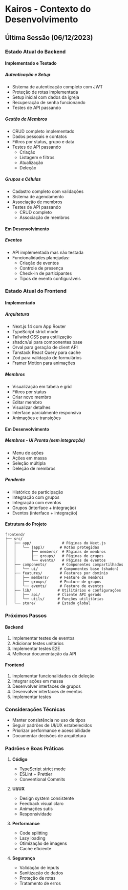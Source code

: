 # Kairos - Contexto do Desenvolvimento

## Última Sessão (06/12/2023)

### Estado Atual do Backend

#### Implementado e Testado 

##### Autenticação e Setup
- Sistema de autenticação completo com JWT
- Proteção de rotas implementada
- Setup inicial com dados da igreja
- Recuperação de senha funcionando
- Testes de API passando

##### Gestão de Membros
- CRUD completo implementado
- Dados pessoais e contatos
- Filtros por status, grupo e data
- Testes de API passando
  - Criação
  - Listagem e filtros
  - Atualização
  - Deleção

##### Grupos e Células
- Cadastro completo com validações
- Sistema de agendamento
- Associação de membros
- Testes de API passando
  - CRUD completo
  - Associação de membros

#### Em Desenvolvimento 

##### Eventos
- API implementada mas não testada
- Funcionalidades planejadas:
  - Criação de eventos
  - Controle de presença
  - Check-in de participantes
  - Tipos de evento configuráveis

### Estado Atual do Frontend

#### Implementado 

##### Arquitetura
- Next.js 14 com App Router
- TypeScript strict mode
- Tailwind CSS para estilização
- shadcn/ui para componentes base
- Orval para geração de client API
- Tanstack React Query para cache
- Zod para validação de formulários
- Framer Motion para animações

##### Membros
- Visualização em tabela e grid
- Filtros por status
- Criar novo membro
- Editar membro
- Visualizar detalhes
- Interface parcialmente responsiva
- Animações e transições

#### Em Desenvolvimento 

##### Membros - UI Pronta (sem integração)
- Menu de ações
- Ações em massa
- Seleção múltipla
- Deleção de membros

##### Pendente
- Histórico de participação
- Integração com grupos
- Integração com eventos
- Grupos (interface + integração)
- Eventos (interface + integração)

#### Estrutura do Projeto
```
frontend/
├── src/
│   ├── app/              # Páginas do Next.js
│   │   └── (app)/       # Rotas protegidas
│   │       ├── members/  # Páginas de membros
│   │       ├── groups/   # Páginas de grupos
│   │       └── events/   # Páginas de eventos
│   ├── components/       # Componentes compartilhados
│   │   └── ui/          # Componentes base (shadcn)
│   ├── features/        # Features por domínio
│   │   ├── members/     # Feature de membros
│   │   ├── groups/      # Feature de grupos
│   │   └── events/      # Feature de eventos
│   ├── lib/            # Utilitários e configurações
│   │   ├── api/        # Cliente API gerado
│   │   └── utils/      # Funções utilitárias
│   └── store/          # Estado global
```

### Próximos Passos

#### Backend
1. Implementar testes de eventos
2. Adicionar testes unitários
3. Implementar testes E2E
4. Melhorar documentação da API

#### Frontend
1. Implementar funcionalidades de deleção
2. Integrar ações em massa
3. Desenvolver interfaces de grupos
4. Desenvolver interfaces de eventos
5. Implementar testes

### Considerações Técnicas
- Manter consistência no uso de tipos
- Seguir padrões de UI/UX estabelecidos
- Priorizar performance e acessibilidade
- Documentar decisões de arquitetura

### Padrões e Boas Práticas
1. **Código**
   - TypeScript strict mode
   - ESLint + Prettier
   - Conventional Commits

2. **UI/UX**
   - Design system consistente
   - Feedback visual claro
   - Animações sutis
   - Responsividade

3. **Performance**
   - Code splitting
   - Lazy loading
   - Otimização de imagens
   - Cache eficiente

4. **Segurança**
   - Validação de inputs
   - Sanitização de dados
   - Proteção de rotas
   - Tratamento de erros
